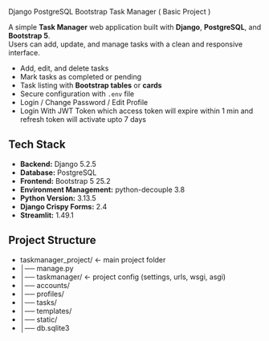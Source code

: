  Django PostgreSQL Bootstrap Task Manager ( Basic Project )

A simple **Task Manager** web application built with **Django**, **PostgreSQL**, and **Bootstrap 5**.  
Users can add, update, and manage tasks with a clean and responsive interface.

- Add, edit, and delete tasks  
- Mark tasks as completed or pending  
- Task listing with **Bootstrap tables** or **cards**
- Secure configuration with `.env` file
- Login / Change Password / Edit Profile
- Login With JWT Token which access token will expire within 1 min and refresh token will activate upto 7 days

## Tech Stack

- **Backend:** Django 5.2.5
- **Database:** PostgreSQL  
- **Frontend:** Bootstrap 5  25.2
- **Environment Management:** python-decouple  3.8
- **Python Version:** 3.13.5
- **Django Crispy Forms:** 2.4
- **Streamlit:** 1.49.1
## Project Structure

- taskmanager_project/   ← main project folder
- │── manage.py
- │── taskmanager/       ← project config (settings, urls, wsgi, asgi)
- │── accounts/
- │── profiles/
- │── tasks/
- │── templates/
- │── static/
- │── db.sqlite3
